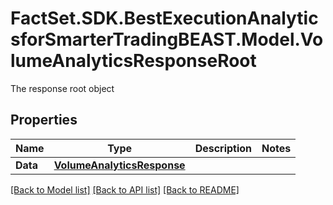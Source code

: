 # FactSet.SDK.BestExecutionAnalyticsforSmarterTradingBEAST.Model.VolumeAnalyticsResponseRoot
The response root object

## Properties

Name | Type | Description | Notes
------------ | ------------- | ------------- | -------------
**Data** | [**VolumeAnalyticsResponse**](VolumeAnalyticsResponse.md) |  | 

[[Back to Model list]](../README.md#documentation-for-models) [[Back to API list]](../README.md#documentation-for-api-endpoints) [[Back to README]](../README.md)


